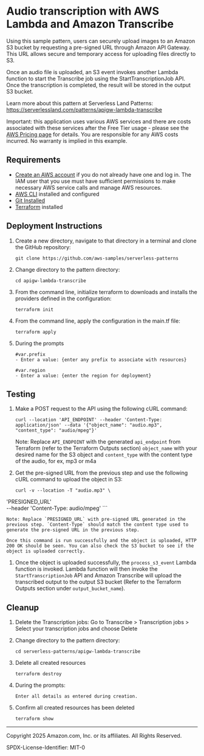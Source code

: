 # Audio transcription with AWS Lambda and Amazon Transcribe

Using this sample pattern, users can securely upload images to an Amazon S3 bucket by requesting a pre-signed URL through Amazon API Gateway.  This URL allows secure and temporary access for uploading files directly to S3.

Once an audio file is uploaded, an S3 event invokes another Lambda function to start the Transcribe job using the StartTranscriptionJob API. Once the transcription is completed, the result will be stored in the output S3 bucket.

Learn more about this pattern at Serverless Land Patterns: https://serverlessland.com/patterns/apigw-lambda-transcribe

Important: this application uses various AWS services and there are costs associated with these services after the Free Tier usage - please see the [AWS Pricing page](https://aws.amazon.com/pricing/) for details. You are responsible for any AWS costs incurred. No warranty is implied in this example.

## Requirements

* [Create an AWS account](https://portal.aws.amazon.com/gp/aws/developer/registration/index.html) if you do not already have one and log in. The IAM user that you use must have sufficient permissions to make necessary AWS service calls and manage AWS resources.
* [AWS CLI](https://docs.aws.amazon.com/cli/latest/userguide/install-cliv2.html) installed and configured
* [Git Installed](https://git-scm.com/book/en/v2/Getting-Started-Installing-Git)
* [Terraform](https://learn.hashicorp.cxom/tutorials/terraform/install-cli?in=terraform/aws-get-started) installed

## Deployment Instructions

1. Create a new directory, navigate to that directory in a terminal and clone the GitHub repository:
    ``` 
    git clone https://github.com/aws-samples/serverless-patterns
    ```
1. Change directory to the pattern directory:
    ```
    cd apigw-lambda-transcribe
    ```
1. From the command line, initialize terraform to downloads and installs the providers defined in the configuration:
    ```
    terraform init
    ```
1. From the command line, apply the configuration in the main.tf file:
    ```
    terraform apply
    ```
1. During the prompts
    ```
    #var.prefix
    - Enter a value: {enter any prefix to associate with resources}

    #var.region
    - Enter a value: {enter the region for deployment}
    ```
    
## Testing

1. Make a POST request to the API using the following cURL command:

    ```
    curl --location 'API_ENDPOINT' --header 'Content-Type: application/json' --data '{"object_name": "audio.mp3", "content_type": "audio/mpeg"}'
    ```

    Note: Replace `API_ENDPOINT` with the generated `api_endpoint` from Terraform (refer to the Terraform Outputs section) `object_name` with your desired name for the S3 object and `content_type` with the content type of the audio, for ex, mp3 or m4a

1. Get the pre-signed URL from the previous step and use the following cURL command to upload the object in S3:

    ```
    curl -v --location -T "audio.mp3" \
  'PRESIGNED_URL' \
  --header 'Content-Type: audio/mpeg'
    ```

    Note: Replace `PRESIGNED_URL` with pre-signed URL generated in the previous step. `Content-Type` should match the content type used to generate the pre-signed URL in the previous step. 

    Once this command is run successfully and the object is uploaded, HTTP 200 OK should be seen. You can also check the S3 bucket to see if the object is uploaded correctly.

1. Once the object is uploaded successfully, the `process_s3_event` Lambda function is invoked. Lambda function will then invoke the `StartTranscriptionJob` API and Amazon Transcribe will upload the transcribed output to the output S3 bucket (Refer to the Terraform Outputs section under `output_bucket_name`).

## Cleanup
 
1. Delete the Transcription jobs:
    Go to Transcribe > Transcription jobs > Select your transcription jobs and choose Delete

1. Change directory to the pattern directory:
    ```
    cd serverless-patterns/apigw-lambda-transcribe
    ```

1. Delete all created resources
    ```
    terraform destroy
    ```
    
1. During the prompts:
    ```
    Enter all details as entered during creation.
    ```

1. Confirm all created resources has been deleted
    ```
    terraform show
    ```
----
Copyright 2025 Amazon.com, Inc. or its affiliates. All Rights Reserved.

SPDX-License-Identifier: MIT-0
